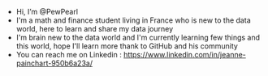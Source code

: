 -  Hi, I’m @PewPearl
-  I'm a math and finance student living in France who is new to the data world, here to learn and share my data journey
-  I'm brain new to the data world and I'm currently learning few things and this world, hope I'll learn more thank to GitHub and his community
-  You can reach me on Linkedin : https://www.linkedin.com/in/jeanne-painchart-950b6a23a/

